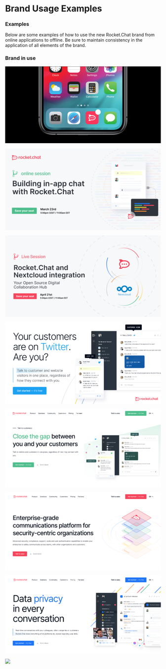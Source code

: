 # Brand Usage Examples

### Examples

Below are some examples of how to use the new Rocket.Chat brand from online applications to offline. Be sure to maintain consistency in the application of all elements of the brand.

### Brand in use

![](../../.gitbook/assets/01.jpg)

![](<../../.gitbook/assets/image (1243).png>)

![](<../../.gitbook/assets/image (854).png>)

![](<../../.gitbook/assets/image (1118).png>)

![](<../../.gitbook/assets/image (760).png>)

![](<../../.gitbook/assets/image (316).png>)

![](<../../.gitbook/assets/image (750).png>)

![](<../../.gitbook/assets/image (1270).png>)
